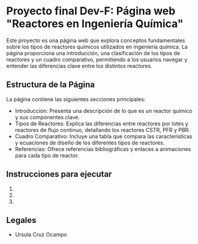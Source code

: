 # Proyecto final Dev-F: Página web "Reactores en Ingeniería Química"

Este proyecto es una página web que explora conceptos fundamentales sobre los tipos de reactores químicos utilizados en ingeniería química. La página proporciona una introducción, una clasificación de los tipos de reactores y un cuadro comparativo, permitiendo a los usuarios navegar y entender las diferencias clave entre los distintos reactores.

## Estructura de la Página
La página contiene las siguientes secciones principales:

- Introducción: Presenta una descripción de lo que es un reactor químico y sus componentes clave.
- Tipos de Reactores: Explica las diferencias entre reactores por lotes y reactores de flujo continuo, detallando los reactores CSTR, PFR y PBR.
- Cuadro Comparativo: Incluye una tabla que compara las características y ecuaciones de diseño de los diferentes tipos de reactores.
- Referencias: Ofrece referencias bibliográficas y enlaces a animaciones para cada tipo de reactor.

## Instrucciones para ejecutar
1. 
2. 
3. 

## Legales
- Ursula Cruz Ocampo
